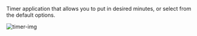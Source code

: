 Timer application that allows you to put in desired minutes, or select from the default options.


<img src="https://i.imgur.com/WEjH4te.png" alt="timer-img">